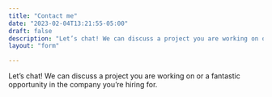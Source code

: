 ```yaml
---
title: "Contact me"
date: "2023-02-04T13:21:55-05:00"
draft: false
description: "Let’s chat! We can discuss a project you are working on or a fantastic opportunity in the company you’re hiring for"
layout: "form"

---
```

Let’s chat! We can discuss a project you are working on or a fantastic opportunity in the company you’re hiring for.
